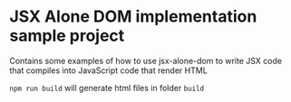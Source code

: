 # JSX Alone DOM implementation sample project

Contains some examples of how to use jsx-alone-dom to write JSX code that compiles into JavaScript code that render HTML

`npm run build` will generate html files in folder `build`